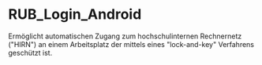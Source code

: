 # RUB_Login_Android

Ermöglicht automatischen Zugang zum hochschulinternen Rechnernetz ("HIRN") an einem Arbeitsplatz der mittels eines "lock-and-key" Verfahrens geschützt ist.
